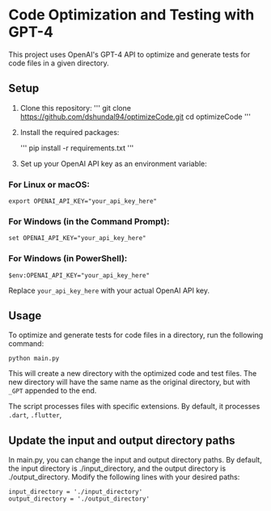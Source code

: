 # Code Optimization and Testing with GPT-4

This project uses OpenAI's GPT-4 API to optimize and generate tests for code files in a given directory.

## Setup

1. Clone this repository:
    '''
    git clone https://github.com/dshundal94/optimizeCode.git
    cd optimizeCode
    '''
    

2. Install the required packages:

    '''
    pip install -r requirements.txt
    '''
    

3. Set up your OpenAI API key as an environment variable:

### For Linux or macOS:

    
    export OPENAI_API_KEY="your_api_key_here"
    

### For Windows (in the Command Prompt):

    
    set OPENAI_API_KEY="your_api_key_here"
    

### For Windows (in PowerShell):

    
    $env:OPENAI_API_KEY="your_api_key_here"
    

Replace `your_api_key_here` with your actual OpenAI API key.

## Usage

To optimize and generate tests for code files in a directory, run the following command:

    
    python main.py


This will create a new directory with the optimized code and test files. The new directory will have the same name as the original directory, but with `_GPT` appended to the end.

The script processes files with specific extensions. By default, it processes `.dart`, `.flutter`,

## Update the input and output directory paths

In main.py, you can change the input and output directory paths. By default, the input directory is ./input_directory, and the output directory is ./output_directory. Modify the following lines with your desired paths:

    
    input_directory = './input_directory'
    output_directory = './output_directory'
    



